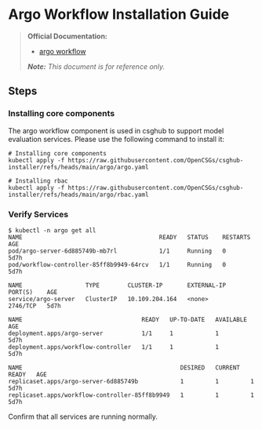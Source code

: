 # Argo Workflow Installation Guide

> **Official Documentation:**
>
> - [argo workflow](https://argo-workflows.readthedocs.io/en/latest/)
>
> ***Note:** This document is for reference only.* 

## Steps

### Installing core components

The argo workflow component is used in csghub to support model evaluation services. Please use the following command to install it:

```shell
# Installing core components
kubectl apply -f https://raw.githubusercontent.com/OpenCSGs/csghub-installer/refs/heads/main/argo/argo.yaml

# Installing rbac
kubectl apply -f https://raw.githubusercontent.com/OpenCSGs/csghub-installer/refs/heads/main/argo/rbac.yaml
```

### Verify Services

```shell
$ kubectl -n argo get all 
NAME                                       READY   STATUS    RESTARTS   AGE
pod/argo-server-6d885749b-mb7rl            1/1     Running   0          5d7h
pod/workflow-controller-85ff8b9949-64rcv   1/1     Running   0          5d7h

NAME                  TYPE        CLUSTER-IP       EXTERNAL-IP   PORT(S)    AGE
service/argo-server   ClusterIP   10.109.204.164   <none>        2746/TCP   5d7h

NAME                                  READY   UP-TO-DATE   AVAILABLE   AGE
deployment.apps/argo-server           1/1     1            1           5d7h
deployment.apps/workflow-controller   1/1     1            1           5d7h

NAME                                             DESIRED   CURRENT   READY   AGE
replicaset.apps/argo-server-6d885749b            1         1         1       5d7h
replicaset.apps/workflow-controller-85ff8b9949   1         1         1       5d7h
```

Confirm that all services are running normally.
